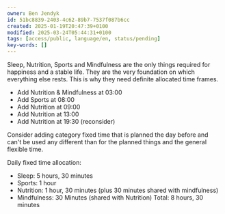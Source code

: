 ```yaml
---
owner: Ben Jendyk
id: 51bc8839-2403-4c62-89b7-7537f087b6cc
created: 2025-01-19T20:47:39+0100
modified: 2025-03-24T05:44:31+0100
tags: [access/public, language/en, status/pending]
key-words: []
---
```


Sleep, Nutrition, Sports and Mindfulness are the only things required for happiness and a stable life. They are the very foundation on which everything else rests. This is why they need definite allocated time frames.
- Add Nutrition & Mindfulness at 03:00
- Add Sports at 08:00
- Add Nutrition at 09:00
- Add Nutrition at 13:00
- Add Nutrition at 19:30 (reconsider)

Consider adding category fixed time that is planned the day before and can't be used any different than for the planned things and the general flexible time.

Daily fixed time allocation: 
- Sleep: 5 hours, 30 minutes
- Sports: 1 hour
- Nutrition: 1 hour, 30 minutes (plus 30 minutes shared with mindfulness)
- Mindfulness: 30 Minutes (shared with Nutrition)
Total: 8 hours, 30 minutes
